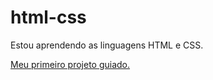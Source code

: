 # html-css

Estou aprendendo as linguagens HTML e CSS.

<a href="desafios/d010/">Meu primeiro projeto guiado.</a>